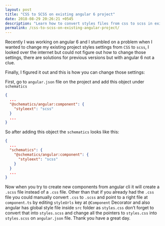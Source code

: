 ```yaml
---
layout: post
title: "CSS to SCSS on existing angular 6 project"
date: 2018-08-29 20:26:21 +0545
description: "Learn how to convert styles files from css to scss in existing angular 6 project."
permalink: /css-to-scss-on-existing-angular-project/
---
```


Recently I was working on angular 6 and I stumbled on a problem when I wanted to change my existing project styles settings from `CSS` to `scss`, I looked over the internet but could not figure out how to change those settings, there are solutions for previous versions but with angular 6 not a clue.

Finally, I figured it out and this is how you can change those settings:

First, go to `angular.json` file on the project and add this object under `schematics`

```json
{
  ...
  "@schematics/angular:component": {
    "styleext": "scss"
  }
  ...
}
```

So after adding this object the `schematics` looks like this:

```json
{
  ...
  "schematics": {
    "@schematics/angular:component": {
      "styleext": "scss"
    }
  }
  ...
}
```

Now when you try to create new components from angular cli it will create a `.scss` file instead of a `.css` file. Other than that if you already had the `.css` file you could manually convert `.css` to `.scss` and point to a right file at `component.ts` by editing `styleUrls` key at `@Component`
Decorator and also angular has global style file inside `src` folder as `styles.css` don’t forget to convert that into `styles.scss` and change all the pointers to `styles.css` into `styles.scss` on `angular.json` file. Thank you have a great day.
